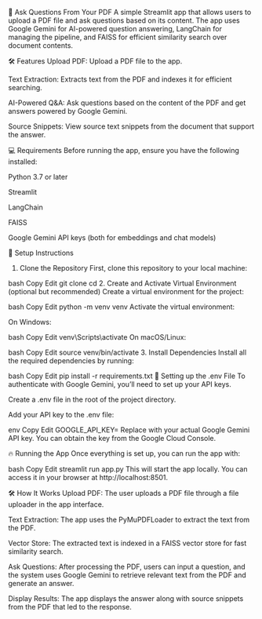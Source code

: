 📄 Ask Questions From Your PDF
A simple Streamlit app that allows users to upload a PDF file and ask questions based on its content. The app uses Google Gemini for AI-powered question answering, LangChain for managing the pipeline, and FAISS for efficient similarity search over document contents.



🛠️ Features
Upload PDF: Upload a PDF file to the app.

Text Extraction: Extracts text from the PDF and indexes it for efficient searching.

AI-Powered Q&A: Ask questions based on the content of the PDF and get answers powered by Google Gemini.

Source Snippets: View source text snippets from the document that support the answer.



💻 Requirements
Before running the app, ensure you have the following installed:

Python 3.7 or later

Streamlit

LangChain

FAISS

Google Gemini API keys (both for embeddings and chat models)



🚀 Setup Instructions
1. Clone the Repository
First, clone this repository to your local machine:

bash
Copy
Edit
git clone <repository-url>
cd <project-directory>
2. Create and Activate Virtual Environment (optional but recommended)
Create a virtual environment for the project:

bash
Copy
Edit
python -m venv venv
Activate the virtual environment:

On Windows:

bash
Copy
Edit
venv\Scripts\activate
On macOS/Linux:

bash
Copy
Edit
source venv/bin/activate
3. Install Dependencies
Install all the required dependencies by running:

bash
Copy
Edit
pip install -r requirements.txt
🌳 Setting up the .env File
To authenticate with Google Gemini, you’ll need to set up your API keys.

Create a .env file in the root of the project directory.

Add your API key to the .env file:

env
Copy
Edit
GOOGLE_API_KEY=<your-google-api-key>
Replace <your-google-api-key> with your actual Google Gemini API key. You can obtain the key from the Google Cloud Console.



🔥 Running the App
Once everything is set up, you can run the app with:

bash
Copy
Edit
streamlit run app.py
This will start the app locally. You can access it in your browser at http://localhost:8501.

🛠️ How It Works
Upload PDF: The user uploads a PDF file through a file uploader in the app interface.

Text Extraction: The app uses the PyMuPDFLoader to extract the text from the PDF.

Vector Store: The extracted text is indexed in a FAISS vector store for fast similarity search.

Ask Questions: After processing the PDF, users can input a question, and the system uses Google Gemini to retrieve relevant text from the PDF and generate an answer.

Display Results: The app displays the answer along with source snippets from the PDF that led to the response.
